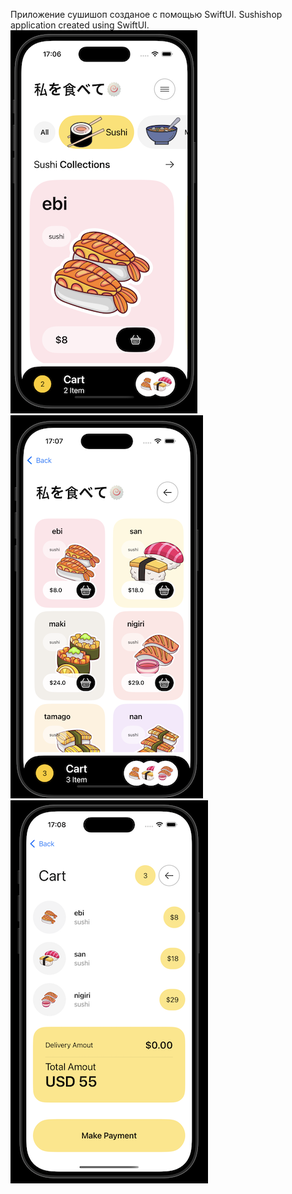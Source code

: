 Приложение сушишоп созданое с помощью SwiftUI.
Sushishop application created using SwiftUI.
![скришот 1](https://github.com/Jem1s-git/ShopApp/blob/main/ScreenShot1.png)![скришот 1](https://github.com/Jem1s-git/ShopApp/blob/main/ScrennShot2.png)![скришот 1](https://github.com/Jem1s-git/ShopApp/blob/main/ScreenShot3.png)
